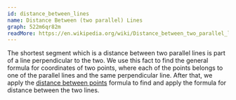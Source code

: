 ```yaml
---
id: distance_between_lines
name: Distance Between (two parallel) Lines
graph: 522m6qr82m
readMore: https://en.wikipedia.org/wiki/Distance_between_two_parallel_lines
---
```


The shortest segment which is a distance between two parallel lines is part of a line perpendicular to the two. We use this fact to find the general formula for coordinates of two points, where each of the points belongs to one of the parallel lines and the same perpendicular line. After that, we apply the [distance between points](distance_between_points) formula to find and apply the formula for distance between the two lines.